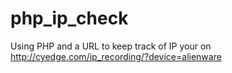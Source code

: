 # php_ip_check
Using PHP and a URL to keep track of IP your on
http://cyedge.com/ip_recording/?device=alienware
